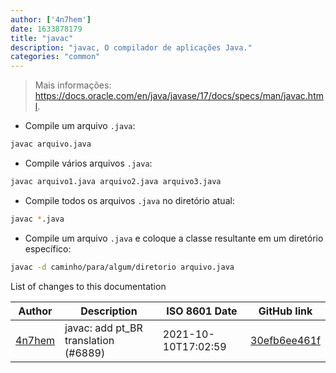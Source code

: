 ```yaml
---
author: ['4n7hem']
date: 1633878179
title: "javac"
description: "javac, O compilador de aplicações Java."
categories: "common"
---
```

> Mais informações: <https://docs.oracle.com/en/java/javase/17/docs/specs/man/javac.html>.

- Compile um arquivo `.java`:

```bash
javac arquivo.java
```

- Compile vários arquivos `.java`:

```bash
javac arquivo1.java arquivo2.java arquivo3.java
```

- Compile todos os arquivos `.java` no diretório atual:

```bash
javac *.java
```

- Compile um arquivo `.java` e coloque a classe resultante em um diretório específico:

```bash
javac -d caminho/para/algum/diretorio arquivo.java
```
List of changes to this documentation


Author | Description | ISO 8601 Date | GitHub link
------|-----|-----|-----
[4n7hem](mailto:48725919+4n7hem@users.noreply.github.com) | javac: add pt_BR translation (#6889) | 2021-10-10T17:02:59 | [30efb6ee461f](https://github.com/tldr-pages/tldr/commit/30efb6ee461f9257678f0c5f9b51d19ef712ca75)

